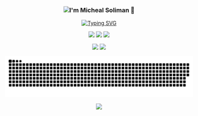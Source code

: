 <h3 align="center"><img src="https://i.pinimg.com/originals/8a/a4/59/8aa4595fb24b6ed585dddac4622b2445.gif" width="90" loop>I'm Micheal Soliman 🌟</h3>

<div align="center">
    <a href="https://git.io/typing-svg"><img src="https://readme-typing-svg.demolab.com?font=Fira+Code&weight=900&size=25&duration=2500&center=true&vCenter=true&multiline=true&width=435&height=120&lines=Senior+Student%F0%9F%8E%93;React+Developer%F0%9F%9A%80;Node+Developer%F0%9F%91%BE" alt="Typing SVG" /></a>
</div>



<p align="center">
<a href="https://www.linkedin.com/in/micheal-soliman-a251391a5/" target="_blank"><img src="https://img.shields.io/badge/-MichealSoliman-blue?style=flat-square&logo=Linkedin&logoColor=white&link=https://linkedin.com/in/moharby/"></a>
<a href="https://leetcode.com/michealsoliman2/" target="_blank"><img src="https://img.shields.io/badge/Leetcode-michealsoliman2-red?logo=codeforces&logoColor=white&message=Solving%20Problems&"></a>
<a href="https://github.com/Micheal-Soliman"><img src="https://img.shields.io/github/followers/Micheal-Soliman?label=follow&style=social"></a>
</p>



 <p align="center">
 <img src="https://github-readme-stats.vercel.app/api/top-langs/?username=Micheal-Soliman&layout=compact&theme=transparent&hide_border=true&border_radius=0&card_width=35&text_color=0ED3EB&title_color=0ED3EB" />
 
 <img src="https://github-readme-streak-stats.herokuapp.com?user=Micheal-Soliman&theme=transparent&hide_border=true&border_radius=0&date_format=%5BY.%5Dn.j&mode=weekly&card_width=350&ring=E11EEB&fire=FFA721&stroke=0ED3EB&currStreakNum=0ED3EB&sideNums=0ED3EB&sideLabels=FFA721&dates=EB545400&currStreakLabel=0ED3EB" />

</p>
<p align="center">
<picture>
  <source media="(prefers-color-scheme: dark)" srcset="https://github.com/Micheal-Soliman/Micheal-Soliman/blob/output/colorful4.svg" />
  <source media="(prefers-color-scheme: light)" srcset="https://github.com/Micheal-Soliman/Micheal-Soliman/blob/output/colorful4.svg" />
  <img alt="github-snake" src="colorful4.svg" />
</picture>
</p>
<p align="center">
<a href="https://github.com/Micheal-Soliman"><img src="https://img.shields.io/badge/Made%20With%20❤️%20By-MichealSoliman-orange"></a>
</p>
